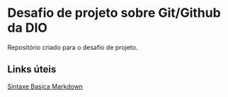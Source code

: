 # Desafio de projeto sobre Git/Github da DIO
Repositório criado para o desafio de projeto.
## Links úteis
[Sintaxe Basica Markdown](https://www.markdownguide.org/basic-syntax/)

